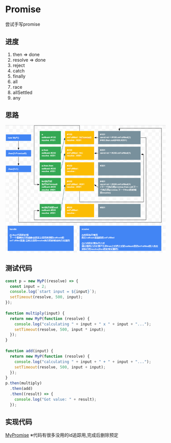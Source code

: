 # Promise
尝试手写promise
## 进度
1. then => done
2. resolve => done
3. reject
4. catch
5. finally
6. all
7. race
8. allSettled
9. any
## 思路
![ing](2021-02-12-02-13-26.png)
## 测试代码
```js
const p = new MyP((resolve) => {
  const input = 2;
  console.log(`start input = ${input}`);
  setTimeout(resolve, 500, input);
});

function multiply(input) {
  return new MyP(function (resolve) {
    console.log("calculating " + input + " x " + input + "...");
    setTimeout(resolve, 500, input * input);
  });
}

function add(input) {
  return new MyP(function (resolve) {
    console.log("calculating " + input + " + " + input + "...");
    setTimeout(resolve, 500, input + input);
  });
}
p.then(multiply)
  .then(add)
  .then((result) => {
    console.log("Got value: " + result);
  });
```
## 实现代码
[MyPromise](./Promise.js)
※代码有很多没用的id追踪用,完成后删除预定
